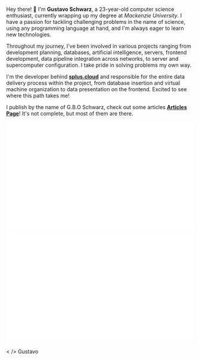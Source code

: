 Hey there! 👋 I'm **Gustavo Schwarz**, a 23-year-old computer science enthusiast, currently wrapping up my degree at _Mackenzie University_. I have a passion for tackling challenging problems in the name of science, using any programming language at hand, and I'm always eager to learn new technologies.

Throughout my journey, I've been involved in various projects ranging from development planning, databases, artificial intelligence, servers, frontend development, data pipeline integration across networks, to server and supercomputer configuration. I take pride in solving problems my own way.

I'm the developer behind [**splus.cloud**](https://splus.cloud) and responsible for the entire data delivery process within the project, from database insertion and virtual machine organization to data presentation on the frontend. Excited to see where this path takes me!

I publish by the name of G.B.O Schwarz, check out some articles [**Articles Page**]([https://www.researchgate.net/scientific-contributions/G-B-Oliveira-Schwarz-2192491656])! It's not complete, but most of them are there. 

![Github Stats](https://raw.githubusercontent.com/schwarzam/github-stats/master/generated/overview.svg) ![Most Used Languages](https://raw.githubusercontent.com/schwarzam/github-stats/master/generated/languages.svg)

< /> 
Gustavo
